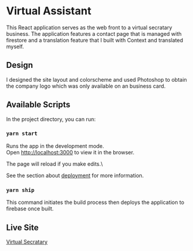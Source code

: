 # Virtual Assistant

This React application serves as the web front to a virtual secratary business. The application features a contact page
that is managed with firestore and a translation feature that I built with Context and translated myself. 

## Design

I designed the site layout and colorscheme and used Photoshop to obtain the company logo which was only available on an business card. 

## Available Scripts

In the project directory, you can run:

### `yarn start`

Runs the app in the development mode.\
Open [http://localhost:3000](http://localhost:3000) to view it in the browser.

The page will reload if you make edits.\

See the section about [deployment](https://facebook.github.io/create-react-app/docs/deployment) for more information.

### `yarn ship`

This command initiates the build process then deploys the application to firebase once built.

## Live Site

[Virtual Secratary](https://secretariasadistancia.com/)

